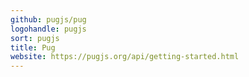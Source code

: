```yaml
---
github: pugjs/pug
logohandle: pugjs
sort: pugjs
title: Pug
website: https://pugjs.org/api/getting-started.html
---
```

